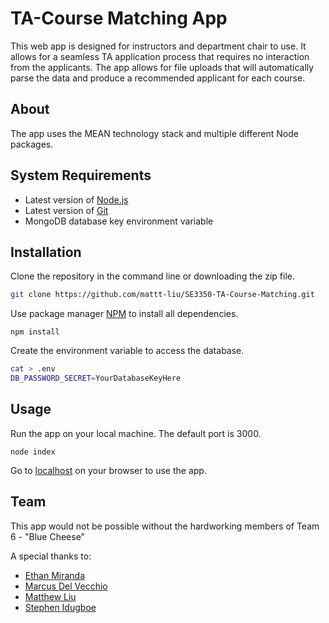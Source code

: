 # TA-Course Matching App
This web app is designed for instructors and department chair to use. It allows for a seamless TA application process that requires no interaction from the applicants. The app allows for file uploads that will automatically parse the data and produce a recommended applicant for each course.

## About
The app uses the MEAN technology stack and multiple different Node packages.

## System Requirements

- Latest version of [Node.js](https://nodejs.org/en/)
- Latest version of [Git](https://git-scm.com/downloads)
- MongoDB database key environment variable

## Installation
Clone the repository in the command line or downloading the zip file.
```bash
git clone https://github.com/mattt-liu/SE3350-TA-Course-Matching.git
```

Use package manager [NPM](https://www.npmjs.com/get-npm) to install all dependencies.

```node
npm install
```
Create the environment variable to access the database.
```bash
cat > .env
DB_PASSWORD_SECRET=YourDatabaseKeyHere
```

## Usage
Run the app on your local machine. The default port is 3000.

```node
node index
```
Go to [localhost](http://localhost:3000) on your browser to use the app.

## Team
This app would not be possible without the hardworking members of Team 6 - "Blue Cheese"

A special thanks to:
- [Ethan Miranda](https://github.com/emiranda2)
- [Marcus Del Vecchio](https://github.com/MarcusDelvecchio)
- [Matthew Liu](https://github.com/mattt-liu)
- [Stephen Idugboe](https://github.com/sidugboe)